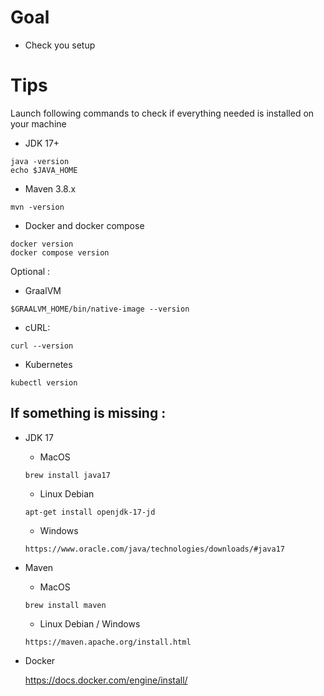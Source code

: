 # Goal

- Check you setup

# Tips

Launch following commands to check if everything needed is installed on your machine

- JDK 17+
```shell
java -version
echo $JAVA_HOME
```

- Maven 3.8.x
```shell
mvn -version
```

- Docker and docker compose
```shell
docker version
docker compose version
```

Optional :

- GraalVM
```shell
$GRAALVM_HOME/bin/native-image --version
```

- cURL:
```shell
curl --version
```

- Kubernetes
```shell
kubectl version 
```

## If something is missing : 
- JDK 17 
  - MacOS
  ```shell
  brew install java17
  ```
  - Linux Debian
  ```shell
  apt-get install openjdk-17-jd
  ```
  - Windows
  ```shell
  https://www.oracle.com/java/technologies/downloads/#java17
  ```

- Maven
  - MacOS
  ```shell
  brew install maven
  ```
  - Linux Debian / Windows
  ```shell
  https://maven.apache.org/install.html
  ```
  
- Docker

  https://docs.docker.com/engine/install/
